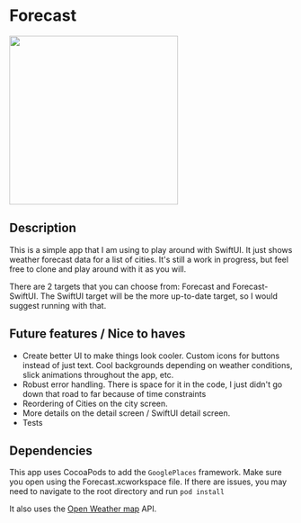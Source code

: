 # Forecast

<img src="resources/demo.gif" width="300">

## Description

This is a simple app that I am using to play around with SwiftUI.  It just shows weather forecast data for a list of cities. 
It's still a work in progress, but feel free to clone and play around with it as you will.  

There are 2 targets that you can choose from: Forecast and Forecast-SwiftUI.  The SwiftUI target will be the more up-to-date
target, so I would suggest running with that.


## Future features / Nice to haves 
- Create better UI to make things look cooler.  Custom icons for buttons instead of just text.  Cool backgrounds depending on weather conditions, slick animations throughout the app, etc. 
- Robust error handling.  There is space for it in the code, I just didn't go down that road to far because of time constraints
- Reordering of Cities on the city screen.
- More details on the detail screen / SwiftUI detail screen.
- Tests

## Dependencies
This app uses CocoaPods to add the `GooglePlaces` framework.
Make sure you open using the Forecast.xcworkspace file.  If there are issues, you may need to navigate to the root directory and run `pod install`

It also uses the [Open Weather map](https://openweathermap.org/current) API.





